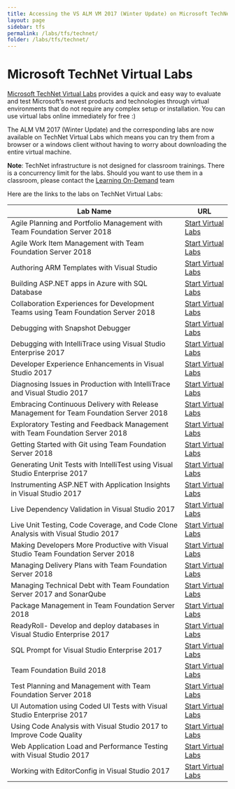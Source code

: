 ```yaml
---
title: Accessing the VS ALM VM 2017 (Winter Update) on Microsoft TechNet Virtual Labs
layout: page    
sidebar: tfs
permalink: /labs/tfs/technet/
folder: /labs/tfs/technet/
---
```

# Microsoft TechNet Virtual Labs

[Microsoft TechNet Virtual Labs](https://technet.microsoft.com/en-us/virtuallabs) provides a quick and easy way to evaluate and test Microsoft’s newest products and technologies through virtual environments that do not require any complex setup or installation. You can use virtual labs online immediately for free :)

The ALM VM 2017 (Winter Update) and the corresponding labs are now available on TechNet Virtual Labs which means you can try them from a browser or a windows client without having to worry about downloading the entire virtual machine.

**Note**: TechNet infrastructure is not designed for classroom trainings. There is a concurrency limit for the labs. Should you want to use them in a classroom, please contact the [Learning On-Demand](mailto:lodslabs@microsoft.com?Subject=TechNet%20labs%20for%20classroom%20usage) team

Here are the links to the labs on TechNet Virtual Labs:

<table width="100%">
    <thead>
        <tr>
            <th width="75%"><b>Lab Name</b></th>
            <th><b>URL</b></th>
        </tr>
    </thead>
	<tr>
		<td width="40%">Agile Planning and Portfolio Management with Team Foundation Server 2018</td>
		<td  width="20%"><a href="https://www.microsoft.com/handsonlabs/SelfPacedLabs?storyId=external%3A%2F%2Fcontent-private%2Fcontent%2Fexternal%2FMicrosoft-Virtual-Labs%2FDT00152">Start Virtual Labs</a></td>
	</tr>
	<tr>
		<td>Agile Work Item Management with Team Foundation Server 2018</td>
		<td><a href="https://www.microsoft.com/handsonlabs/SelfPacedLabs/?storyId=external://content-private/content/external/Microsoft-Virtual-Labs/DT00153">Start Virtual Labs</a></td>
		</tr>
	<tr>
		<td>Authoring ARM Templates with Visual Studio</td>
		<td><a href="https://www.microsoft.com/handsonlabs/SelfPacedLabs/?storyId=external://content-private/content/external/Microsoft-Virtual-Labs/DT00154">Start Virtual Labs</a></td>
	</tr>
	<tr>
		<td>Building ASP.NET apps in Azure with SQL Database</td>
		<td><a href="https://www.microsoft.com/handsonlabs/SelfPacedLabs/?storyId=external://content-private/content/external/Microsoft-Virtual-Labs/DT00155">Start Virtual Labs</a></td>
	</tr>
	<tr>
		<td>Collaboration Experiences for Development Teams using Team Foundation Server 2018</td>
		<td><a href="https://www.microsoft.com/handsonlabs/SelfPacedLabs/?storyId=external://content-private/content/external/Microsoft-Virtual-Labs/DT00156">Start Virtual Labs</a></td>
	</tr>
	<tr>
		<td>Debugging with Snapshot Debugger</td>
		<td><a href="https://www.microsoft.com/handsonlabs/SelfPacedLabs/?storyId=external://content-private/content/external/Microsoft-Virtual-Labs/DT00158">Start Virtual Labs</a></td>
	</tr>
	<tr>
		<td>Debugging with IntelliTrace using Visual Studio Enterprise 2017</td>
		<td><a href="https://www.microsoft.com/handsonlabs/SelfPacedLabs/?storyId=external://content-private/content/external/Microsoft-Virtual-Labs/DT00157">Start Virtual Labs</a></td>
	</tr>
	<tr>
		<td>Developer Experience Enhancements in Visual Studio 2017</td>
		<td><a href="https://www.microsoft.com/handsonlabs/SelfPacedLabs/?storyId=external://content-private/content/external/Microsoft-Virtual-Labs/DT00159">Start Virtual Labs</a></td>
	</tr>
	<tr>
		<td>Diagnosing Issues in Production with IntelliTrace and Visual Studio 2017</td>
		<td><a href="https://www.microsoft.com/handsonlabs/SelfPacedLabs/?storyId=external://content-private/content/external/Microsoft-Virtual-Labs/DT00160">Start Virtual Labs</a></td>
	</tr>
	<tr>
		<td>Embracing Continuous Delivery with Release Management for Team Foundation Server 2018</td>
		<td><a href="https://www.microsoft.com/handsonlabs/SelfPacedLabs/?storyId=external://content-private/content/external/Microsoft-Virtual-Labs/DT00161">Start Virtual Labs</a></td>
	</tr>
	<tr>
		<td>Exploratory Testing and Feedback Management with Team Foundation Server 2018</td>
		<td><a href="https://www.microsoft.com/handsonlabs/SelfPacedLabs/?storyId=external://content-private/content/external/Microsoft-Virtual-Labs/DT00162">Start Virtual Labs</a></td>
	</tr>
	<tr>
		<td>Getting Started with Git using Team Foundation Server 2018</td>
		<td><a href="https://www.microsoft.com/handsonlabs/SelfPacedLabs/?storyId=external://content-private/content/external/Microsoft-Virtual-Labs/DT00163">Start Virtual Labs</a></td>
	</tr>
	<tr>
		<td>Generating Unit Tests with IntelliTest using Visual Studio Enterprise 2017</td>
		<td><a href="https://www.microsoft.com/handsonlabs/SelfPacedLabs/?storyId=external://content-private/content/external/Microsoft-Virtual-Labs/DT00166">Start Virtual Labs</a></td>
	</tr>
	<tr>
		<td>Instrumenting ASP.NET with Application Insights in Visual Studio 2017</td>
		<td><a href="https://www.microsoft.com/handsonlabs/SelfPacedLabs/?storyId=external://content-private/content/external/Microsoft-Virtual-Labs/DT00164">Start Virtual Labs</a></td>
	</tr>
	<tr>
		<td>Live Dependency Validation in Visual Studio 2017</td>
		<td><a href="https://www.microsoft.com/handsonlabs/SelfPacedLabs/?storyId=external://content-private/content/external/Microsoft-Virtual-Labs/DT00168">Start Virtual Labs</a></td>
	</tr>
	<tr>
		<td>Live Unit Testing, Code Coverage, and Code Clone Analysis with Visual Studio 2017</td>
		<td><a href="https://www.microsoft.com/handsonlabs/SelfPacedLabs/?storyId=external://content-private/content/external/Microsoft-Virtual-Labs/DT00169">Start Virtual Labs</a></td>
	</tr>
	<tr>
		<td>Making Developers More Productive with Visual Studio Team Foundation Server 2018</td>
		<td><a href="https://www.microsoft.com/handsonlabs/SelfPacedLabs/?storyId=external://content-private/content/external/Microsoft-Virtual-Labs/DT00170"> Start Virtual Labs</a></td>
	</tr>
	<tr>
		<td>Managing Delivery Plans with Team Foundation Server 2018</td>
		<td><a href="https://www.microsoft.com/handsonlabs/SelfPacedLabs/?storyId=external://content-private/content/external/Microsoft-Virtual-Labs/DT00171"> Start Virtual Labs</a></td>
	</tr>
	<tr>
		<td>Managing Technical Debt with Team Foundation Server 2017 and SonarQube</td>
		<td><a href="https://www.microsoft.com/handsonlabs/SelfPacedLabs/?storyId=external://content-private/content/external/Microsoft-Virtual-Labs/DT00173">Start Virtual Labs</a></td>
	</tr>
	<tr>
		<td>Package Management in Team Foundation Server 2018</td>
		<td><a href="https://www.microsoft.com/handsonlabs/SelfPacedLabs/?storyId=external://content-private/content/external/Microsoft-Virtual-Labs/DT00173">Start Virtual Labs</a></td>
	</tr>
	<tr>
		<td>ReadyRoll- Develop and deploy databases in Visual Studio Enterprise 2017</td>
		<td><a href="">Start Virtual Labs</a></td>
	</tr>
	<tr>
		<td>SQL Prompt for Visual Studio Enterprise 2017</td>
		<td><a href="">Start Virtual Labs</a></td>
	</tr>
	<tr>
		<td>Team Foundation Build 2018</td>
		<td><a href="https://www.microsoft.com/handsonlabs/SelfPacedLabs/?storyId=external://content-private/content/external/Microsoft-Virtual-Labs/DT00167">Start Virtual Labs</a></td>
	</tr>
	<tr>
		<td>Test Planning and Management with Team Foundation Server 2018</td>
		<td><a href="https://www.microsoft.com/handsonlabs/SelfPacedLabs/?storyId=external://content-private/content/external/Microsoft-Virtual-Labs/DT00175">Start Virtual Labs</a></td>
	</tr>
	<tr>
		<td>UI Automation using Coded UI Tests with Visual Studio Enterprise 2017</td>
		<td><a href="https://www.microsoft.com/handsonlabs/SelfPacedLabs/?storyId=external://content-private/content/external/Microsoft-Virtual-Labs/DT00165">Start Virtual Labs</a></td>
	</tr>
	<tr>
		<td>Using Code Analysis with Visual Studio 2017 to Improve Code Quality</td>
		<td><a href="https://www.microsoft.com/handsonlabs/SelfPacedLabs/?storyId=external://content-private/content/external/Microsoft-Virtual-Labs/DT00176">Start Virtual Labs</a></td>
	</tr>
	<tr>
		<td>Web Application Load and Performance Testing with Visual Studio 2017</td>
		<td><a href="https://www.microsoft.com/handsonlabs/SelfPacedLabs/?storyId=external://content-private/content/external/Microsoft-Virtual-Labs/DT00177">Start Virtual Labs</a></td>
	</tr>
	<tr>
		<td>Working with EditorConfig in Visual Studio 2017</td>
		<td><a href="https://www.microsoft.com/handsonlabs/SelfPacedLabs/?storyId=external://content-private/content/external/Microsoft-Virtual-Labs/DT00178">Start Virtual Labs</a></td>
	</tr>
</table>
